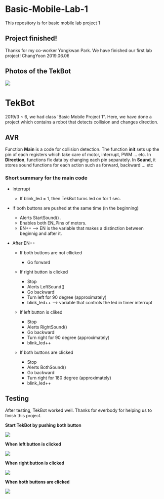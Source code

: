 # Basic-Mobile-Lab-1
This repository is for basic mobile lab project 1

## Project finished!
Thanks for my co-worker Yongkwan Park. We have finished our first lab project! ChangYoon 2019.06.06

## Photos of the TekBot
![](final.jpg)

# TekBot 
2019/3 ~ 6, we had class 'Basic Mobile Project 1". Here, we have done a project which contains a robot that detects collision and changes direction.

## AVR
Function **Main** is a code for collision detection. The function **init** sets up the pin of each registers which take care of motor, interrupt, PWM ... etc. In **Direction**, functions fix data by changing each pin separately. In **Sound**, it stores sound functions for each action such as forward, backward ... etc

### Short summary for the main code
* Interrupt
  * If blink_led = 1, then TekBot turns led on for 1 sec. 

* If both buttons are pushed at the same time (in the beginning)
  * Alerts StartSound() .
  * Enables both EN_Pins of motors.
  * EN++ --> EN is the variable that makes a distinction between beginnig and after it.
  
* After EN++
  * If both buttons are not cllicked
    * Go forward
  
  * If right button is clicked
    * Stop
    * Alerts LeftSound()
    * Go backward
    * Turn left for 90 degree (approximately)
    * blink_led++ --> variable that controls the led in timer interrupt
    
  * If left button is cliked
    * Stop
    * Alerts RightSound()
    * Go backward
    * Turn right for 90 degree (approximately)
    * blink_led++ 
   
  * If both buttons are clicked
    * Stop
    * Alerts BothSound()
    * Go backward
    * Turn right for 180 degree (approximately)
    * blink_led++
   
## Testing 
After testing, TekBot worked well. Thanks for everbody for helping us to finish this project. 

**Start TekBot by pushing both button**

![](final_1.gif)

**When left button is clicked**

![](final_2.gif)

**When right button is clicked**

![](final_3.gif)

**When both buttons are clicked**

![](final_4.gif) 
